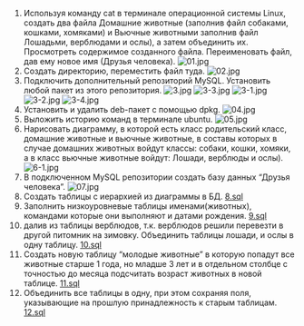 1. Используя команду cat в терминале операционной системы Linux, создать два файла Домашние животные (заполнив файл 
собаками, кошками, хомяками) и Вьючные животными заполнив файл Лошадьми, верблюдами и ослы), а затем объединить их. 
Просмотреть содержимое созданного файла. Переименовать файл, дав ему новое имя (Друзья человека).
![01.jpg](Images%2F01.jpg)
2. Создать директорию, переместить файл туда.
![02.jpg](Images%2F02.jpg)
3. Подключить дополнительный репозиторий MySQL. Установить любой пакет из этого репозитория.
![3.jpg](Images%2F3.jpg)
![3-3.jpg](Images%2F3-3.jpg)
![3-1.jpg](Images%2F3-1.jpg)
![3-2.jpg](Images%2F3-2.jpg)
![3-4.jpg](Images%2F3-4.jpg)
4. Установить и удалить deb-пакет с помощью dpkg.
![04.jpg](Images%2F04.jpg)
5. Выложить историю команд в терминале ubuntu.
![05.jpg](Images%2F05.jpg)
6. Нарисовать диаграмму, в которой есть класс родительский класс, домашние животные и вьючные животные, в составы
которых в случае домашних животных войдут классы: собаки, кошки, хомяки, а в класс вьючные животные войдут: Лошади, 
верблюды и ослы).
![6-1.jpg](Images%2F6-1.jpg)
7. В подключенном MySQL репозитории создать базу данных “Друзья человека”.
![07.jpg](Images%2F07.jpg)
8. Создать таблицы с иерархией из диаграммы в БД.
[8.sql](SQL%2F8.sql)
9. Заполнить низкоуровневые таблицы именами(животных), командами которые они выполняют и датами рождения.
[9.sql](SQL%2F9.sql)
10. далив из таблицы верблюдов, т.к. верблюдов решили перевезти в другой питомник на зимовку. Объединить таблицы лошади,
и ослы в одну таблицу.
[10.sql](SQL%2F10.sql)
11. Создать новую таблицу “молодые животные” в которую попадут все животные старше 1 года, но младше 3 лет и в отдельном
столбце с точностью до месяца подсчитать возраст животных в новой таблице.
[11.sql](SQL%2F11.sql)
12. Объединить все таблицы в одну, при этом сохраняя поля, указывающие на прошлую принадлежность к старым таблицам.
[12.sql](SQL%2F12.sql)
